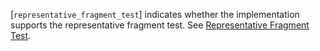 [`representative_fragment_test`]
indicates whether the implementation supports the representative
fragment test.
See [Representative Fragment Test](https://www.khronos.org/registry/vulkan/specs/1.3-extensions/html/vkspec.html#fragops-rep-frag-test).
